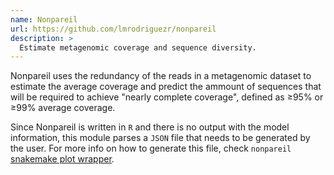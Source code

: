 ```yaml
---
name: Nonpareil
url: https://github.com/lmrodriguezr/nonpareil
description: >
  Estimate metagenomic coverage and sequence diversity.
---
```


Nonpareil uses the redundancy of the reads in a metagenomic dataset to estimate
the average coverage and predict the ammount of sequences that will be required
to achieve "nearly complete coverage", defined as ≥95% or ≥99% average coverage. 

Since Nonpareil is written in `R` and there is no output with the model information,
this module parses a `JSON` file that needs to be generated by the user. For more
info on how to generate this file, check `nonpareil` [snakemake plot wrapper](https://snakemake-wrappers.readthedocs.io/en/latest/wrappers/nonpareil/plot.html).
